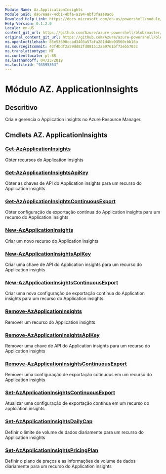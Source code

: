 ```yaml
---
Module Name: Az.ApplicationInsights
Module Guid: da67eaa7-4cb1-4bfa-a194-8bf3faae8ac6
Download Help Link: https://docs.microsoft.com/en-us/powershell/module/az.applicationinsights
Help Version: 0.1.2.0
Locale: en-US
content_git_url: https://github.com/Azure/azure-powershell/blob/master/src/ApplicationInsights/ApplicationInsights/help/Az.ApplicationInsights.md
original_content_git_url: https://github.com/Azure/azure-powershell/blob/master/src/ApplicationInsights/ApplicationInsights/help/Az.ApplicationInsights.md
ms.openlocfilehash: 85e53690ccad3403a57afa281d4bb93560cbb18a
ms.sourcegitcommit: 43f4bdf2a59dd82fd881512aa9761bf72eb5703c
ms.translationtype: MT
ms.contentlocale: pt-BR
ms.lasthandoff: 04/23/2019
ms.locfileid: "93595363"
---
```

# Módulo AZ. ApplicationInsights
## Descritivo
Cria e gerencia o Application insights no Azure Resource Manager.

## Cmdlets AZ. ApplicationInsights
### [Get-AzApplicationInsights](Get-AzApplicationInsights.md)
Obter recursos do Application insights

### [Get-AzApplicationInsightsApiKey](Get-AzApplicationInsightsApiKey.md)
Obter as chaves de API do Application insights para um recurso do Application insights

### [Get-AzApplicationInsightsContinuousExport](Get-AzApplicationInsightsContinuousExport.md)
Obter configuração de exportação contínua do Application insights para um recurso do Application insights

### [New-AzApplicationInsights](New-AzApplicationInsights.md)
Criar um novo recurso do Application insights

### [New-AzApplicationInsightsApiKey](New-AzApplicationInsightsApiKey.md)
Criar uma chave de API do Application insights para um recurso do Application insights

### [New-AzApplicationInsightsContinuousExport](New-AzApplicationInsightsContinuousExport.md)
Criar uma nova configuração de exportação contínua do Application insights para um recurso do Application insights

### [Remove-AzApplicationInsights](Remove-AzApplicationInsights.md)
Remover um recurso do Application insights

### [Remove-AzApplicationInsightsApiKey](Remove-AzApplicationInsightsApiKey.md)
Remover uma chave de API do Application insights para um recurso do Application insights

### [Remove-AzApplicationInsightsContinuousExport](Remove-AzApplicationInsightsContinuousExport.md)
Remover uma configuração de exportação cotinuous em um recurso do Application insights

### [Set-AzApplicationInsightsContinuousExport](Set-AzApplicationInsightsContinuousExport.md)
Atualizar uma configuração de exportação contínua em um recurso do applciation insights

### [Set-AzApplicationInsightsDailyCap](Set-AzApplicationInsightsDailyCap.md)
Definir o limite de volume de dados diariamente para um recurso do Application insights

### [Set-AzApplicationInsightsPricingPlan](Set-AzApplicationInsightsPricingPlan.md)
Definir o plano de preços e as informações de volume de dados diariamente para um recurso do Application insights

